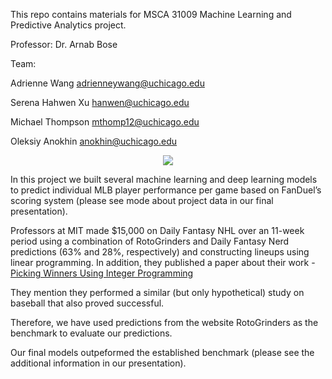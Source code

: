 This repo contains materials for MSCA 31009 Machine Learning and Predictive Analytics project.

Professor: Dr. Arnab Bose

Team:

Adrienne Wang adrienneywang@uchicago.edu

Serena Hahwen Xu hanwen@uchicago.edu

Michael Thompson mthomp12@uchicago.edu

Oleksiy Anokhin anokhin@uchicago.edu

<center>

![](https://i.ibb.co/RbN4v5w/image.png)

</center>

In this project we built several machine learning and deep learning models to predict individual MLB player performance per game based on FanDuel’s scoring system (please see mode about project data in our final presentation). 

Professors at MIT made $15,000 on Daily Fantasy NHL over an 11-week period using a combination of RotoGrinders and Daily Fantasy Nerd predictions (63% and 28%, respectively) and constructing lineups using linear programming. In addition, they published a paper about their work - [Picking Winners Using Integer Programming](https://mitsloan.mit.edu/shared/ods/documents/?DocumentID=2858)

They mention they performed a similar (but only hypothetical) study on baseball that also proved successful.

Therefore, we have used predictions from the website RotoGrinders as the benchmark to evaluate our predictions.

Our final models outpeformed the established benchmark (please see the additional information in our presentation).


